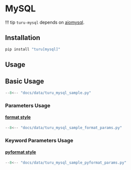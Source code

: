 # MySQL

!!! tip
    `turu-mysql` depends on [aiomysql](https://pypi.org/project/aiomysql/).

## Installation

```bash
pip install "turu[mysql]"
```

## Usage

## Basic Usage

```python
--8<-- "docs/data/turu_mysql_sample.py"
```

### Parameters Usage
#### [format style](https://peps.python.org/pep-0249/#paramstyle)

```python
--8<-- "docs/data/turu_mysql_sample_format_params.py"
```

### Keyword Parameters Usage
#### [pyformat style](https://peps.python.org/pep-0249/#paramstyle)

```python
--8<-- "docs/data/turu_mysql_sample_pyformat_params.py"
```
